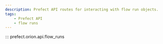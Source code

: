 ```yaml
---
description: Prefect API routes for interacting with flow run objects.
tags:
    - Prefect API
    - flow runs
---
```


::: prefect.orion.api.flow_runs